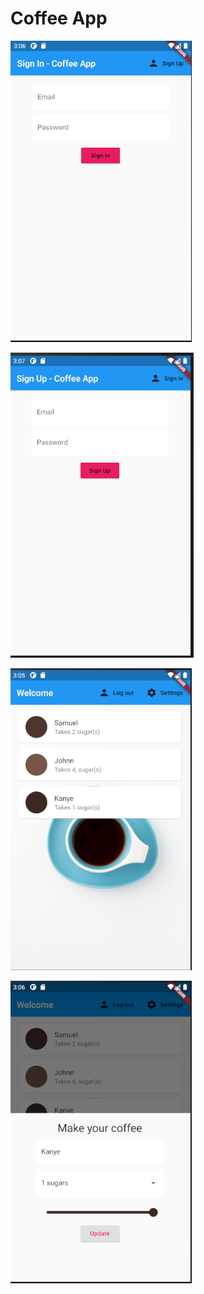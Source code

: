 # Coffee App

![](images/one.png)

![](images/two.png)

![](images/three.png)

![](images/four.png)

